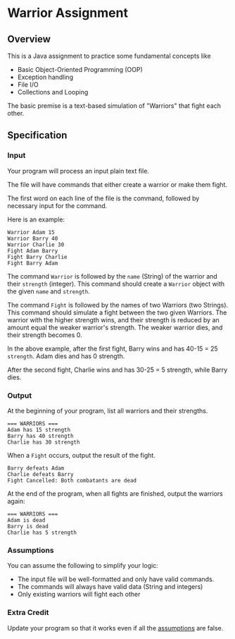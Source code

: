 # Warrior Assignment

## Overview

This is a Java assignment to practice some fundamental concepts like

* Basic Object-Oriented Programming (OOP)
* Exception handling
* File I/O
* Collections and Looping

The basic premise is a text-based simulation of "Warriors" that fight each other.

## Specification

### Input

Your program will process an input plain text file.

The file will have commands that either create a warrior or make them fight.

The first word on each line of the file is the command, followed by necessary input for the command.

Here is an example:

```text
Warrior Adam 15
Warrior Barry 40
Warrior Charlie 30
Fight Adam Barry
Fight Barry Charlie
Fight Barry Adam
```

The command `Warrior` is followed by the `name` (String) of the warrior and their `strength` (integer). 
This command should create a `Warrior` object with the given `name` and `strength`.

The command `Fight` is followed by the names of two Warriors (two Strings).
This command should simulate a fight between the two given Warriors.
The warrior with the higher strength wins, and their strength is reduced by an amount equal the weaker warrior's strength.
The weaker warrior dies, and their strength becomes 0.

In the above example, after the first fight, Barry wins and has 40-15 = 25 `strength`. Adam dies and has 0 strength.

After the second fight, Charlie wins and has 30-25 = 5 strength, while Barry dies.

### Output

At the beginning of your program, list all warriors and their strengths.

```text
=== WARRIORS ===
Adam has 15 strength
Barry has 40 strength
Charlie has 30 strength
```

When a `Fight` occurs, output the result of the fight.

```text
Barry defeats Adam
Charlie defeats Barry
Fight Cancelled: Both combatants are dead
```

At the end of the program, when all fights are finished, output the warriors again:

```text
=== WARRIORS ===
Adam is dead
Barry is dead
Charlie has 5 strength
```

### Assumptions

You can assume the following to simplify your logic:

* The input file will be well-formatted and only have valid commands.
* The commands will always have valid data (String and integers)
* Only existing warriors will fight each other

### Extra Credit

Update your program so that it works even if all the [assumptions](#assumptions) are false.
